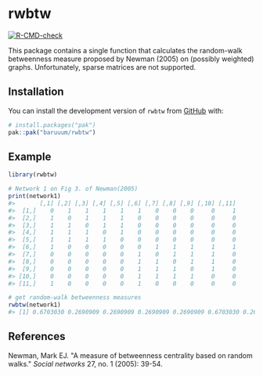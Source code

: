 
# rwbtw

<!-- badges: start -->
[![R-CMD-check](https://github.com/baruuum/rwbtw/actions/workflows/R-CMD-check.yaml/badge.svg)](https://github.com/baruuum/rwbtw/actions/workflows/R-CMD-check.yaml)
<!-- badges: end -->

This package contains a single function that calculates the random-walk betweenness measure proposed by Newman (2005) on (possibly weighted) graphs. Unfortunately, sparse matrices are not supported.

## Installation

You can install the development version of `rwbtw` from [GitHub](https://github.com/) with:

``` r
# install.packages("pak")
pak::pak("baruuum/rwbtw")
```

## Example

``` r
library(rwbtw)

# Network 1 on Fig 3. of Newman(2005)
print(network1)
#>       [,1] [,2] [,3] [,4] [,5] [,6] [,7] [,8] [,9] [,10] [,11]
#>  [1,]    0    1    1    1    1    1    0    0    0     0     1
#>  [2,]    1    0    1    1    1    0    0    0    0     0     0
#>  [3,]    1    1    0    1    1    0    0    0    0     0     0
#>  [4,]    1    1    1    0    1    0    0    0    0     0     0
#>  [5,]    1    1    1    1    0    0    0    0    0     0     0
#>  [6,]    1    0    0    0    0    0    1    1    1     1     1
#>  [7,]    0    0    0    0    0    1    0    1    1     1     0
#>  [8,]    0    0    0    0    0    1    1    0    1     1     0
#>  [9,]    0    0    0    0    0    1    1    1    0     1     0
#> [10,]    0    0    0    0    0    1    1    1    1     0     0
#> [11,]    1    0    0    0    0    1    0    0    0     0     0

# get random-walk betweenness measures
rwbtw(network1)
#> [1] 0.6703030 0.2690909 0.2690909 0.2690909 0.2690909 0.6703030 0.2690909 0.2690909 0.2690909 0.2690909 0.3333333
```

## References
Newman, Mark EJ. "A measure of betweenness centrality based on random walks." *Social networks* 27, no. 1 (2005): 39-54.